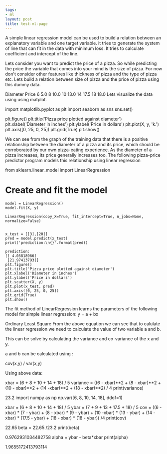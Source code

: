 ```yaml
---
tags:
- ml
layout: post
title: test-ml-page
---
```


A simple linear regression model can be used to build a relation between an explanatory variable and one target variable.  it tries to generate the system of line that can fit in the data with minimum loss. It tries to calculate coefficient and intercept of the line.

Lets consider you want to predict the price of a pizza. So while predicting the price the variable that comes into your mind is the size of pizza. For now don't consider other features like thickness of pizza and the type of pizza etc.  Lets build a relation between size of pizza and the price of pizza using this dummy data.

Diameter	Price
6	5.0
8	10.0
10	13.0
14	17.5
18	18.0
Lets visualize the data using using matplot.

import matplotlib.pyplot as plt
import seaborn as sns
sns.set()

plt.figure()
plt.title('Pizza price plotted against diameter')
plt.xlabel('Diameter in inches')
plt.ylabel('Price in dollars')
plt.plot(X, y, 'k.')
plt.axis([0, 25, 0, 25])
plt.grid(True)
plt.show()


We can see from the graph of the training data that there is a positive relationship
between the diameter of a pizza and its price, which should be corroborated by our
own pizza-eating experience. As the diameter of a pizza increases, its price generally
increases too. The following pizza-price predictor program models this relationship
using linear regression

from sklearn.linear_model import LinearRegression

# Create and fit the model
```
model = LinearRegression()
model.fit(X, y)

LinearRegression(copy_X=True, fit_intercept=True, n_jobs=None, normalize=False)
 

x_test = [[3],[20]]
pred = model.predict(x_test)
print('prediction:\n{}'.format(pred))

prediction:
[[ 4.05818966]
 [21.97413793]]
plt.figure()
plt.title('Pizza price plotted against diameter')
plt.xlabel('Diameter in inches')
plt.ylabel('Price in dollars')
plt.scatter(X, y)
plt.plot(x_test, pred)
plt.axis([0, 25, 0, 25])
plt.grid(True)
plt.show()
```

 


The fit method of LinearRegression learns the parameters of the following model
for simple linear regression:
                                                        y = a + bx

 
Ordinary Least Square
From the above equation we can see that to calulate the linear regression we need to calculate the value of two variable a and b.

This can be solve by calculating the variance and co-variance of the x and y.


a and b can be calculated using :

cov(x,y) / var(x,y)

 

Using above data:

xbar = (6 + 8 + 10 + 14 + 18) / 5
variance = ((6 - xbar)**2 + (8 - xbar)**2 + (10 - xbar)**2 + (14 -xbar)**2 + (18 - xbar)**2) / 4
print(variance)

23.2
import numpy as np
np.var([6, 8, 10, 14, 18], ddof=1)

xbar = (6 + 8 + 10 + 14 + 18) / 5
ybar = (7 + 9 + 13 + 17.5 + 18) / 5
cov = ((6 - xbar) * (7 - ybar) + (8 - xbar) * (9 - ybar) + (10 -xbar) * (13 - ybar) +
       (14 - xbar) * (17.5 - ybar) + (18 - xbar) * (18 - ybar)) /4
print(cov)

22.65
beta = 22.65 /23.2
print(beta)

0.9762931034482758
alpha = ybar - beta*xbar
print(alpha)

1.9655172413793114
